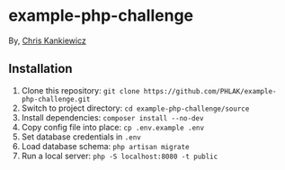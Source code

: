 example-php-challenge
=====================

By, [Chris Kankiewicz](https://www.chriskankiewicz.com)


## Installation

  1. Clone this repository: `git clone https://github.com/PHLAK/example-php-challenge.git`
  2. Switch to project directory: `cd example-php-challenge/source`
  3. Install dependencies: `composer install --no-dev`
  4. Copy config file into place: `cp .env.example .env`
  5. Set database credentials in `.env`
  6. Load database schema: `php artisan migrate`
  7. Run a local server: `php -S localhost:8080 -t public`
